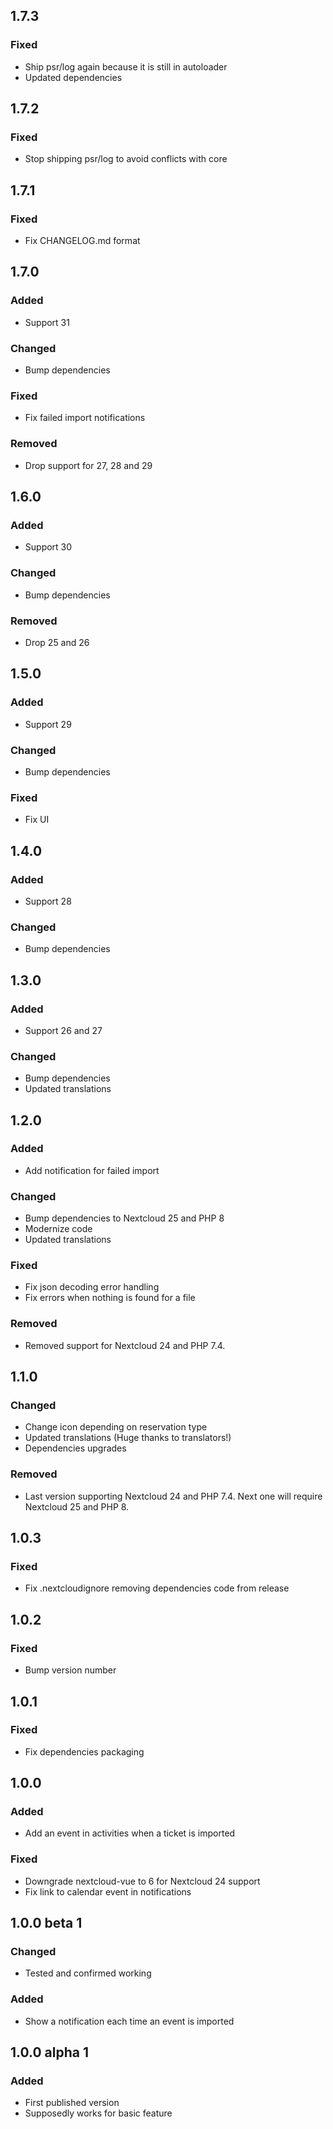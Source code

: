 ## 1.7.3

### Fixed

* Ship psr/log again because it is still in autoloader
* Updated dependencies

## 1.7.2

### Fixed

* Stop shipping psr/log to avoid conflicts with core

## 1.7.1

### Fixed

* Fix CHANGELOG.md format

## 1.7.0

### Added

* Support 31

### Changed

* Bump dependencies

### Fixed

* Fix failed import notifications

### Removed

* Drop support for 27, 28 and 29

## 1.6.0

### Added

* Support 30

### Changed

* Bump dependencies

### Removed

* Drop 25 and 26

## 1.5.0

### Added

* Support 29

### Changed

* Bump dependencies

### Fixed

* Fix UI

## 1.4.0

### Added

* Support 28

### Changed

* Bump dependencies

## 1.3.0

### Added

* Support 26 and 27

### Changed

* Bump dependencies
* Updated translations

## 1.2.0

### Added

* Add notification for failed import

### Changed

* Bump dependencies to Nextcloud 25 and PHP 8
* Modernize code
* Updated translations

### Fixed

* Fix json decoding error handling
* Fix errors when nothing is found for a file

### Removed

* Removed support for Nextcloud 24 and PHP 7.4.

## 1.1.0

### Changed

* Change icon depending on reservation type
* Updated translations (Huge thanks to translators!)
* Dependencies upgrades

### Removed

* Last version supporting Nextcloud 24 and PHP 7.4. Next one will require Nextcloud 25 and PHP 8.

## 1.0.3

### Fixed

* Fix .nextcloudignore removing dependencies code from release

## 1.0.2

### Fixed

* Bump version number

## 1.0.1

### Fixed

* Fix dependencies packaging

## 1.0.0

### Added

* Add an event in activities when a ticket is imported

### Fixed

* Downgrade nextcloud-vue to 6 for Nextcloud 24 support
* Fix link to calendar event in notifications

## 1.0.0 beta 1

### Changed

* Tested and confirmed working

### Added

* Show a notification each time an event is imported

## 1.0.0 alpha 1

### Added

* First published version
* Supposedly works for basic feature
